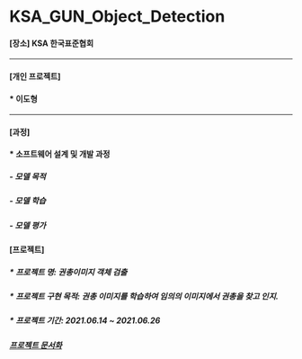 # KSA_GUN_Object_Detection

#### [장소] KSA 한국표준협회

***
#### [개인 프로젝트]
####   * 이도형

***
#### [과정]
####  * 소프트웨어 설계 및 개발 과정
#####    - 모델 목적
#####    - 모델 학습
#####    - 모델 평가

####   [프로젝트]
#####  * 프로젝트 명: 권총이미지 객체 검출
#####  * 프로젝트 구현 목적: 권총 이미지를 학습하여 임의의 이미지에서 권총을 찾고 인지.
#####  * 프로젝트 기간: 2021.06.14 ~ 2021.06.26

##### [프로젝트 문서화][doclink]

[doclink]: https://github.com/leedohyeong/KSA_GUN_Object_Detection/blob/main/gn2.pdf "go doc"
